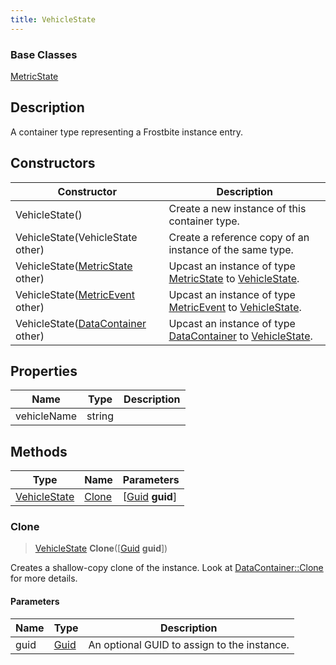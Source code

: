 ```yaml
---
title: VehicleState
---
```

### Base Classes

[MetricState](/vext/ref/fb/metricstate/)

## Description

A container type representing a Frostbite instance entry.

## Constructors

| Constructor                                                             | Description                                                                                                     |
| ----------------------------------------------------------------------- | --------------------------------------------------------------------------------------------------------------- |
| VehicleState()                                                          | Create a new instance of this container type.                                                                   |
| VehicleState(VehicleState other)                                        | Create a reference copy of an instance of the same type.                                                        |
| VehicleState([MetricState](/vext/ref/fb/metricstate/) other)                          | Upcast an instance of type [MetricState](/vext/ref/fb/metricstate/) to [VehicleState](/vext/ref/fb/vehiclestate/).                          |
| VehicleState([MetricEvent](/vext/ref/fb/metricevent/) other)                          | Upcast an instance of type [MetricEvent](/vext/ref/fb/metricevent/) to [VehicleState](/vext/ref/fb/vehiclestate/).                          |
| VehicleState([DataContainer](/vext/ref/shared/class/datacontainer) other) | Upcast an instance of type [DataContainer](/vext/ref/shared/class/datacontainer) to [VehicleState](/vext/ref/fb/vehiclestate/). |

## Properties

| Name        | Type   | Description |
| ----------- | ------ | ----------- |
| vehicleName | string |             |

## Methods

| Type                         | Name            | Parameters                                     |
| ---------------------------- | --------------- | ---------------------------------------------- |
| [VehicleState](/vext/ref/fb/vehiclestate/) | [Clone](#clone) | \[[Guid](/vext/ref/shared/class/guid) **guid**\] |

### Clone

> [VehicleState](/vext/ref/fb/vehiclestate/) **Clone**(\[[Guid](/vext/ref/shared/class/guid) **guid**\])

Creates a shallow-copy clone of the instance. Look at [DataContainer::Clone](/vext/ref/shared/class/datacontainer#clone) for more details.

#### Parameters

| Name | Type         | Description                                 |
| ---- | ------------ | ------------------------------------------- |
| guid | [Guid](/vext/ref/shared/class/guid/) | An optional GUID to assign to the instance. |
